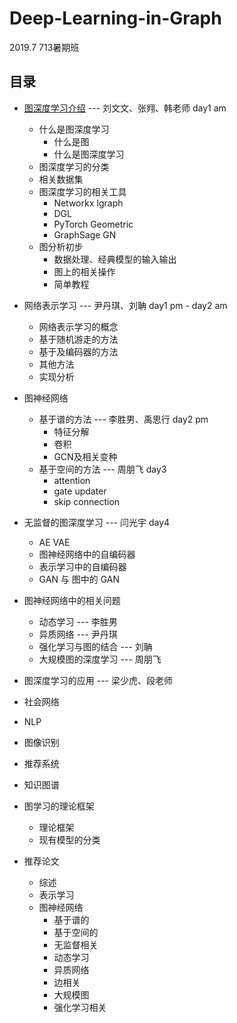 # Deep-Learning-in-Graph
2019.7  713暑期班


## 目录
* [图深度学习介绍](#图深度学习介绍)  ---  刘文文、张翙、韩老师  day1 am
  * 什么是图深度学习
    * 什么是图
    * 什么是图深度学习
  * 图深度学习的分类
  * 相关数据集
  * 图深度学习的相关工具
    * Networkx Igraph
    * DGL
    * PyTorch Geometric
    * GraphSage GN 
  * 图分析初步
    * 数据处理、经典模型的输入输出
    * 图上的相关操作
    * 简单教程
* 网络表示学习   ---   尹丹琪、刘聃  day1 pm - day2 am 
  * 网络表示学习的概念
  * 基于随机游走的方法
  * 基于及编码器的方法
  * 其他方法
  * 实现分析
* 图神经网络
  * 基于谱的方法  ---   李胜男、禹思行  day2 pm
    * 特征分解
    * 卷积
    * GCN及相关变种
  * 基于空间的方法   ---  周朋飞  day3
    * attention 
    * gate updater
    * skip connection
* 无监督的图深度学习  ---  闫光宇 day4
  * AE VAE
  * 图神经网络中的自编码器
  * 表示学习中的自编码器
  * GAN 与 图中的 GAN
* 图神经网络中的相关问题  
  * 动态学习  ---  李胜男
  * 异质网络  ---  尹丹琪
  * 强化学习与图的结合 --- 刘聃
  * 大规模图的深度学习 --- 周朋飞
*  图深度学习的应用 ---  梁少虎、段老师
  * 社会网络
  * NLP
  * 图像识别
  * 推荐系统
  * 知识图谱
* 图学习的理论框架
  * 理论框架
  * 现有模型的分类
   
* 推荐论文
  * 综述
  * 表示学习
  * 图神经网络
    * 基于谱的
    * 基于空间的
    * 无监督相关
    * 动态学习
    * 异质网络
    * 边相关
    * 大规模图
    * 强化学习相关

